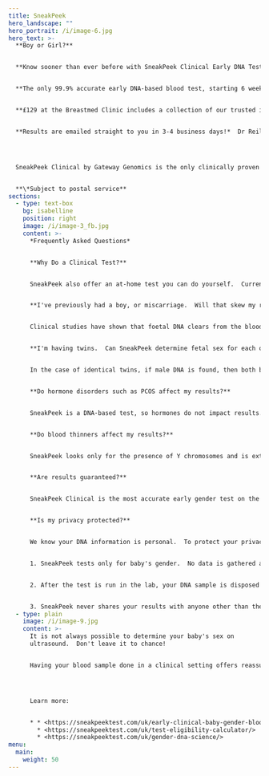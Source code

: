 ```yaml
---
title: SneakPeek
hero_landscape: ""
hero_portrait: /i/image-6.jpg
hero_text: >-
  **B﻿oy or Girl?**


  **K﻿now sooner than ever before with S﻿neakPeek Clinical Early DNA Test**


  **T﻿he only 99.9% accurate early DNA-based blood test, starting 6 weeks into pregnancy.**


  **£﻿129 at the Breastmed Clinic includes a collection of our trusted infant feeding resources, so you are prepared when your baby arrives.** 


  **R﻿esults are emailed straight to you in 3-4 business days!*  Dr Reilly is also happy to send results to your party planner or baker if you want to have the reveal as a family occasion.** 




  S﻿neakPeek Clinical by Gateway Genomics is the only clinically proven early gender DNA test that lets you discover your baby's sex months ahead of ultrasound, so you can prepare for your little one's arrival, and share with family and friends.  Did you know a small fraction of your baby's DNA circulates in the maternal blood stream?  The test uses non-invasive prenatal testing (NIPT) to look for male Y chromosomes from a small sample of your blood.  From just 3ml of blood we can determine whether male Y chromosomes are found, meaning the baby is a boy.  If none are found, your baby is a girl.  SneakPeak is the leading provider of this technology and the most accurate test on the market, trusted by over 1 million mums and medical providers.


  **\*﻿Subject to postal service**
sections:
  - type: text-box
    bg: isabelline
    position: right
    image: /i/image-3_fb.jpg
    content: >-
      *F﻿requently Asked Questions*


      **W﻿hy Do a Clinical Test?**


      S﻿neakPeek also offer an at-home test you can do yourself.  Currently in the UK, this involves drawing blood through a fingerprick test and squeezing drops out.  Having a venous blood sample in clinic reduces the chance of contamination and improves the accuracy of results.  


      **I﻿'ve previously had a boy, or miscarriage.  Will that skew my results?**  


      C﻿linical studies have shown that foetal DNA clears from the bloodstream within a few hours, to 2 days after birth. 


      **I﻿'m having twins.  Can SneakPeek determine fetal sex for each one?**


      I﻿n the case of identical twins, if male DNA is found, then both babies are boys.  If no male DNA is found, then both babies are girls.  For fraternal twins (or non-identical twins), finding male DNA will confirm at least one baby is a boy, but cannot distinguish if the second is a boy or a girl.  


      **D﻿o hormone disorders such as PCOS affect my results?**


      SneakPeek is a DNA-based test, so hormones do not impact results.


      **D﻿o blood thinners affect my results?**


      S﻿neakPeek looks only for the presence of Y chromosomes and is extremely sensitive and accurate.  No blood thinners or other drugs are known to impact SneakPeek gender results. 


      **A﻿re results guaranteed?**


      S﻿neakPeek Clinical is the most accurate early gender test on the market.  If your test does not match the gender of your newborn, you'll get a full refund. 


      **I﻿s my privacy protected?**


      W﻿e know your DNA information is personal.  To protect your privacy:


      1﻿. SneakPeek tests only for baby's gender.  No data is gathered about disease states or other health-related information.


      2﻿. After the test is run in the lab, your DNA sample is disposed of by a professional chemical management company in compliance with US federal standards.


      3﻿. SneakPeek never shares your results with anyone other than the email address you provide.
  - type: plain
    image: /i/image-9.jpg
    content: >-
      I﻿t is not always possible to determine your baby's sex on
      ultrasound.  Don't leave it to chance!


      H﻿aving your blood sample done in a clinical setting offers reassurance and accuracy. 




      Learn more: 


      * * <https://sneakpeektest.com/uk/early-clinical-baby-gender-blood-test/>
        * <https://sneakpeektest.com/uk/test-eligibility-calculator/>
        * <https://sneakpeektest.com/uk/gender-dna-science/>
menu:
  main:
    weight: 50
---
```

